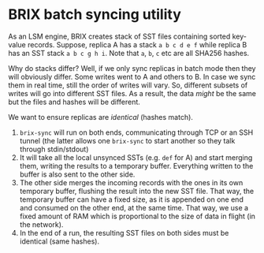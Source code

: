 #   BRIX batch syncing utility

As an LSM engine, BRIX creates stack of SST files containing
sorted key-value records. Suppose, replica A has a stack 
`a b c d e f` while replica B has an SST stack `a b c g h i`.
Note that `a`, `b`, `c` etc are all SHA256 hashes. 

Why do stacks differ? Well, if we only sync replicas in batch
mode then they will obviously differ. Some writes went to A and
others to B. In case we sync them in real time, still the 
order of writes will vary. So, different subsets of writes will
go into different SST files. As a result, the data *might* be
the same but the files and hashes will be different.

We want to ensure replicas are *identical* (hashes match).

 1. `brix-sync` will run on both ends, communicating through
    TCP or an SSH tunnel (the latter allows one `brix-sync`
    to start another so they talk through stdin/stdout)
 2. It will take all the local unsynced SSTs (e.g. `def` for A)
    and start merging them, writing the results to a temporary
    buffer. Everything written to the buffer is also sent to
    the other side. 
 3. The other side merges the incoming records with the ones 
    in its own temporary buffer, flushing the result into the 
    new SST file. That way, the temporary buffer can have 
    a fixed size, as it is appended on one end and consumed on 
    the other end, at the same time. That way, we use a fixed
    amount of RAM which is proportional to the size of data 
    in flight (in the network).
 4. In the end of a run, the resulting SST files on both sides
    must be identical (same hashes).
